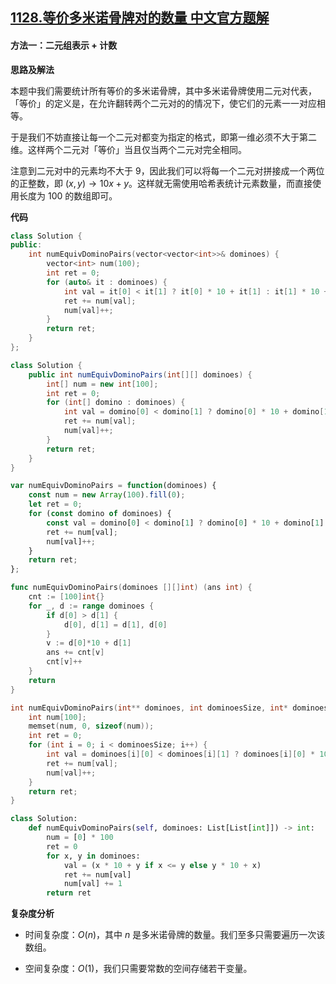 ## [1128.等价多米诺骨牌对的数量 中文官方题解](https://leetcode.cn/problems/number-of-equivalent-domino-pairs/solutions/100000/deng-jie-duo-mi-nuo-gu-pai-dui-de-shu-li-yjlz)

#### 方法一：二元组表示 + 计数

**思路及解法**

本题中我们需要统计所有等价的多米诺骨牌，其中多米诺骨牌使用二元对代表，「等价」的定义是，在允许翻转两个二元对的的情况下，使它们的元素一一对应相等。

于是我们不妨直接让每一个二元对都变为指定的格式，即第一维必须不大于第二维。这样两个二元对「等价」当且仅当两个二元对完全相同。

注意到二元对中的元素均不大于 $9$，因此我们可以将每一个二元对拼接成一个两位的正整数，即 $(x, y) \to 10x + y$。这样就无需使用哈希表统计元素数量，而直接使用长度为 $100$ 的数组即可。

**代码**

```C++ [sol1-C++]
class Solution {
public:
    int numEquivDominoPairs(vector<vector<int>>& dominoes) {
        vector<int> num(100);
        int ret = 0;
        for (auto& it : dominoes) {
            int val = it[0] < it[1] ? it[0] * 10 + it[1] : it[1] * 10 + it[0];
            ret += num[val];
            num[val]++;
        }
        return ret;
    }
};
```

```Java [sol1-Java]
class Solution {
    public int numEquivDominoPairs(int[][] dominoes) {
        int[] num = new int[100];
        int ret = 0;
        for (int[] domino : dominoes) {
            int val = domino[0] < domino[1] ? domino[0] * 10 + domino[1] : domino[1] * 10 + domino[0];
            ret += num[val];
            num[val]++;
        }
        return ret;
    }
}
```

```JavaScript [sol1-JavaScript]
var numEquivDominoPairs = function(dominoes) {
    const num = new Array(100).fill(0);
    let ret = 0;
    for (const domino of dominoes) {
        const val = domino[0] < domino[1] ? domino[0] * 10 + domino[1] : domino[1] * 10 + domino[0];
        ret += num[val];
        num[val]++;
    }
    return ret;
};
```

```go [sol1-Golang]
func numEquivDominoPairs(dominoes [][]int) (ans int) {
    cnt := [100]int{}
    for _, d := range dominoes {
        if d[0] > d[1] {
            d[0], d[1] = d[1], d[0]
        }
        v := d[0]*10 + d[1]
        ans += cnt[v]
        cnt[v]++
    }
    return
}
```

```C [sol1-C]
int numEquivDominoPairs(int** dominoes, int dominoesSize, int* dominoesColSize) {
    int num[100];
    memset(num, 0, sizeof(num));
    int ret = 0;
    for (int i = 0; i < dominoesSize; i++) {
        int val = dominoes[i][0] < dominoes[i][1] ? dominoes[i][0] * 10 + dominoes[i][1] : dominoes[i][1] * 10 + dominoes[i][0];
        ret += num[val];
        num[val]++;
    }
    return ret;
}
```

```Python [sol1-Python3]
class Solution:
    def numEquivDominoPairs(self, dominoes: List[List[int]]) -> int:
        num = [0] * 100
        ret = 0
        for x, y in dominoes:
            val = (x * 10 + y if x <= y else y * 10 + x)
            ret += num[val]
            num[val] += 1
        return ret
```

**复杂度分析**

- 时间复杂度：$O(n)$，其中 $n$ 是多米诺骨牌的数量。我们至多只需要遍历一次该数组。

- 空间复杂度：$O(1)$，我们只需要常数的空间存储若干变量。